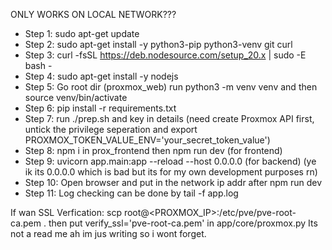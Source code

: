 ONLY WORKS ON LOCAL NETWORK??? 

- Step 1: sudo apt-get update
- Step 2: sudo apt-get install -y python3-pip python3-venv git curl
- Step 3: curl -fsSL https://deb.nodesource.com/setup_20.x | sudo -E bash -
- Step 4: sudo apt-get install -y nodejs
- Step 5: Go root dir (proxmox_web) run python3 -m venv venv and then source venv/bin/activate
- Step 6: pip install -r requirements.txt
- Step 7: run ./prep.sh and key in details (need create Proxmox API first, untick the privilege seperation and export PROXMOX_TOKEN_VALUE_ENV='your_secret_token_value')
- Step 8: npm i in prox_frontend then npm run dev (for frontend)
- Step 9: uvicorn app.main:app --reload --host 0.0.0.0 (for backend) (ye ik its 0.0.0.0 which is bad but its for my own development purposes rn)
- Step 10: Open browser and put in the network ip addr after npm run dev
- Step 11: Log checking can be done by tail -f app.log


If wan SSL Verfication: scp root@<PROXMOX_IP>:/etc/pve/pve-root-ca.pem . then put verify_ssl='pve-root-ca.pem' in app/core/proxmox.py
Its not a read me ah im jus writing so i wont forget.

